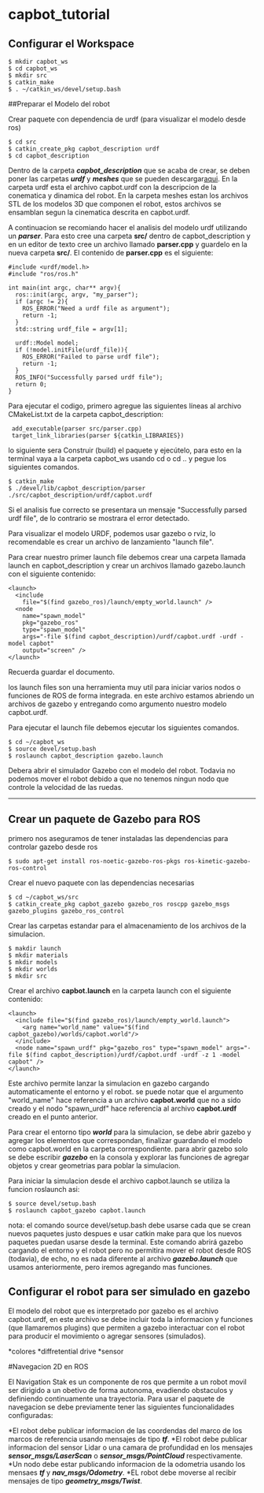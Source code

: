 # capbot_tutorial

## Configurar el Workspace 

```
$ mkdir capbot_ws
$ cd capbot_ws
$ mkdir src
$ catkin_make
$ . ~/catkin_ws/devel/setup.bash
```
##Preparar el Modelo del robot

Crear paquete con dependencia de urdf (para visualizar el modelo desde ros)
```
$ cd src
$ catkin_create_pkg capbot_description urdf
$ cd capbot_description
```
Dentro de la carpeta ***capbot_description*** que se acaba de crear, se deben poner las carpetas ***urdf*** y ***meshes*** que se pueden descargar[aqui](https://javerianacaliedu-my.sharepoint.com/:f:/g/personal/juandavid_contreras_javerianacali_edu_co/EmJIYJQKr6xPlEttRKYFlH4ByxAgbMaU-C1fkgPEM6wkOA?e=o5mWnd). En la carpeta urdf esta el archivo capbot.urdf con la descripcion de la conematica y dinamica del robot. En la carpeta meshes estan los archivos STL de los modelos 3D que componen el robot, estos archivos se ensamblan segun la cinematica descrita en  capbot.urdf.

A continuacion se recomiando hacer el analisis del modelo urdf utilizando un ***parser***. Para esto cree una carpeta **src/** dentro de capbot_description y en un editor de texto cree un archivo llamado **parser.cpp** y guardelo en la nueva carpeta **src/**. El contenido de **parser.cpp** es el siguiente:

```
#include <urdf/model.h>
#include "ros/ros.h"

int main(int argc, char** argv){
  ros::init(argc, argv, "my_parser");
  if (argc != 2){
    ROS_ERROR("Need a urdf file as argument");
    return -1;
  }
  std::string urdf_file = argv[1];

  urdf::Model model;
  if (!model.initFile(urdf_file)){
    ROS_ERROR("Failed to parse urdf file");
    return -1;
  }
  ROS_INFO("Successfully parsed urdf file");
  return 0;
}
```
Para ejecutar el codigo, primero agregue las siguientes líneas al archivo CMakeList.txt de la carpeta capbot_description:
```
 add_executable(parser src/parser.cpp)
 target_link_libraries(parser ${catkin_LIBRARIES})
 ```

lo siguiente sera Construir (build) el paquete y ejecútelo, para esto en la terminal vaya a la carpeta capbot_ws usando cd o cd .. y pegue los siguientes comandos.
```
$ catkin_make
$ ./devel/lib/capbot_description/parser ./src/capbot_description/urdf/capbot.urdf
```
Si el analisis fue correcto se presentara un mensaje "Successfully parsed urdf file", de lo contrario se mostrara el error detectado.

Para visualizar el modelo URDF, podemos usar gazebo o rviz, lo recomendable es crear un archivo de lanzamiento "launch file".

Para crear nuestro primer launch file debemos crear una carpeta llamada launch en capbot_description y crear un archivos llamado gazebo.launch con el siguiente contenido:
```
<launch>
  <include
    file="$(find gazebo_ros)/launch/empty_world.launch" />
  <node
    name="spawn_model"
    pkg="gazebo_ros"
    type="spawn_model"
    args="-file $(find capbot_description)/urdf/capbot.urdf -urdf -model capbot"
    output="screen" />
</launch>
```
Recuerda guardar el documento.

los launch files son una herramienta muy util para iniciar varios nodos o funciones de ROS de forma integrada. en este archivo estamos abriendo un archivos de gazebo y entregando como argumento nuestro modelo capbot.urdf.

Para ejecutar el launch file debemos ejecutar los siguientes comandos.
```
$ cd ~/capbot_ws
$ source devel/setup.bash
$ roslaunch capbot_description gazebo.launch
```
Debera abrir el simulador Gazebo con el modelo del robot. Todavia no podemos mover el robot debido a que no tenemos ningun nodo que controle la velocidad de las ruedas.
___

## Crear un paquete de Gazebo para ROS

primero nos aseguramos de tener instaladas las dependencias para controlar gazebo desde ros
```
$ sudo apt-get install ros-noetic-gazebo-ros-pkgs ros-kinetic-gazebo-ros-control
```
Crear el nuevo paquete con las dependencias necesarias
```
$ cd ~/capbot_ws/src
$ catkin_create_pkg capbot_gazebo gazebo_ros roscpp gazebo_msgs gazebo_plugins gazebo_ros_control
```
Crear las carpetas estandar para el almacenamiento de los archivos de la simulacion.

```
$ makdir launch
$ mkdir materials
$ mkdir models
$ mkdir worlds
$ mkdir src
```

Crear el archivo **capbot.launch** en la carpeta launch con el siguiente contenido:
```
<launch>
  <include file="$(find gazebo_ros)/launch/empty_world.launch">
    <arg name="world_name" value="$(find capbot_gazebo)/worlds/capbot.world"/>
  </include>
  <node name="spawn_urdf" pkg="gazebo_ros" type="spawn_model" args="-file $(find capbot_description)/urdf/capbot.urdf -urdf -z 1 -model capbot" />
</launch>
```
Este archivo permite lanzar la simulacion en gazebo cargando automaticamente el entorno y el robot.
se puede notar que el argumento "world_name" hace referencia a un archivo **capbot.world** que no a sido creado y el nodo "spawn_urdf" hace referencia al archivo **capbot.urdf** creado en el punto anterior.

Para crear el entorno tipo ***world*** para la simulacion, se debe abrir gazebo y agregar los elementos que correspondan, finalizar guardando el modelo como capbot.world en la carpeta correspondiente. para abrir gazebo solo se debe escribir ***gazebo*** en la consola y explorar las funciones de agregar objetos y crear geometrias para poblar la simulacion.

Para iniciar la simulacion desde el archivo capbot.launch se utiliza la funcion roslaunch asi:
```
$ source devel/setup.bash
$ roslaunch capbot_gazebo capbot.launch
```
nota: el comando source devel/setup.bash debe usarse cada que se crean nuevos paquetes justo despues e usar catkin make para que los nuevos paquetes puedan usarse desde la terminal.
Este comando abrirá gazebo cargando el entorno y el robot pero no permitira mover el robot desde ROS (todavia), de echo, no es nada diferente al archivo ***gazebo.launch*** que usamos anteriormente, pero iremos agregando mas funciones.

## Configurar el robot para ser simulado en gazebo
El modelo del robot que es interpretado por gazebo es el archivo capbot.urdf, en este archivo se debe incluir toda la informacion y funciones (que llamaremos plugins) que permiten a gazebo interactuar con el robot para producir el movimiento o agregar sensores (simulados).

*colores
*diffretential drive
*sensor

#Navegacion 2D en ROS

El Navigation Stak es un componente de ros que permite a un robot movil ser dirigido a un obetivo de forma autonoma, evadiendo obstaculos y definiendo continuamente una trayectoria. Para usar el paquete de navegacion se debe previamente tener las siguientes funcionalidades configuradas:

*El robot debe publicar informacion de las coordendas del marco de los marcos de referencia usando mensajes de tipo ***tf***.
*El robot debe publicar informacion del sensor Lidar o una camara de profundidad en los mensajes ***sensor_msgs/LaserScan*** o ***sensor_msgs/PointCloud*** respectivamente.
*Un nodo debe estar publicando informacion de la odometria usando los mensaes ***tf*** y ***nav_msgs/Odometry***.
*EL robot debe moverse al recibir mensajes de tipo ***geometry_msgs/Twist***.
 

